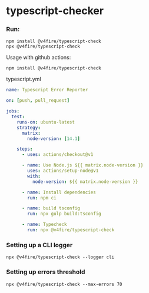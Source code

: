 # typescript-checker

### Run:

```
npm install @v4fire/typescript-check
npx @v4fire/typescript-check
```

Usage with github actions:

```
npm install @v4fire/typescript-check
```

typescript.yml

```yml
name: Typescript Error Reporter

on: [push, pull_request]

jobs:
  test:
    runs-on: ubuntu-latest
    strategy:
      matrix:
        node-version: [14.1]

    steps:
      - uses: actions/checkout@v1

      - name: Use Node.js ${{ matrix.node-version }}
        uses: actions/setup-node@v1
        with:
          node-version: ${{ matrix.node-version }}

      - name: Install dependencies
        run: npm ci

      - name: build tsconfig
        run: npx gulp build:tsconfig

      - name: Typecheck
        run: npx @v4fire/typescript-check
```

### Setting up a CLI logger

```
npx @v4fire/typescript-check --logger cli
```

### Setting up errors threshold

```
npx @v4fire/typescript-check --max-errors 70
```
